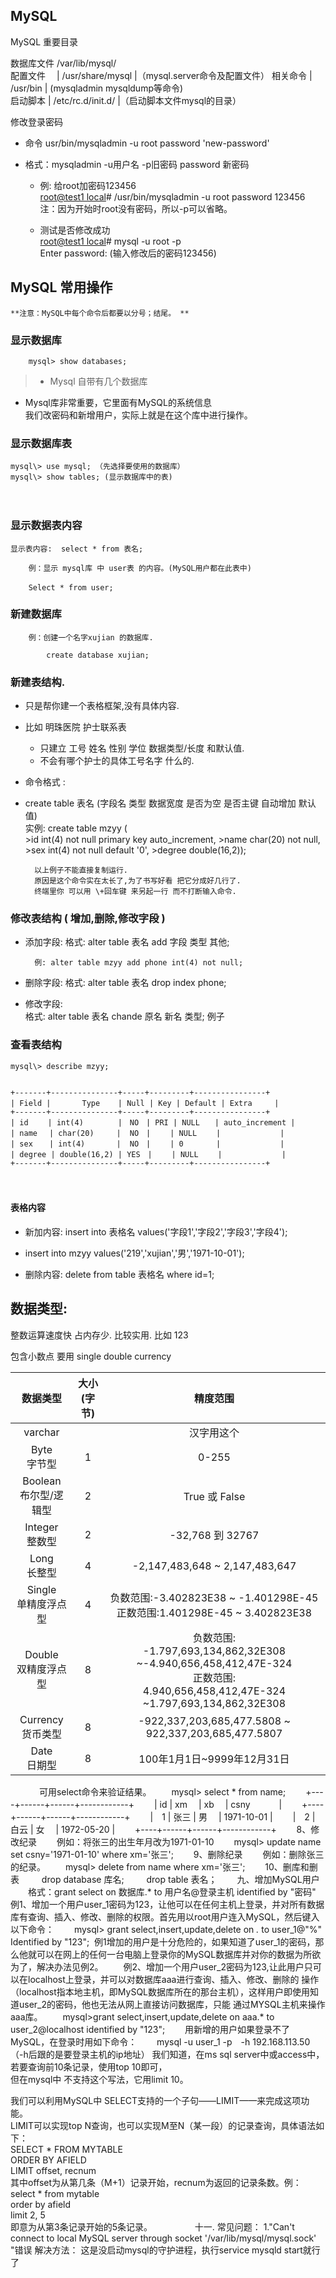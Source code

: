 ## MySQL

MySQL 重要目录　  

数据库文件 /var/lib/mysql/  
配置文件　 | /usr/share/mysql  |（mysql.server命令及配置文件）
相关命令   | /usr/bin          | (mysqladmin mysqldump等命令)  
启动脚本   | /etc/rc.d/init.d/ |（启动脚本文件mysql的目录）


修改登录密码  
- 命令 usr/bin/mysqladmin -u root password 'new-password'  
- 格式：mysqladmin -u用户名 -p旧密码 password 新密码  

	- 例:   给root加密码123456  
[root@test1 local]()\# /usr/bin/mysqladmin -u root password 123456  
注：因为开始时root没有密码，所以-p可以省略。  

	- 测试是否修改成功  
	[root@test1 local]()\# mysql -u root -p   
	Enter password: (输入修改后的密码123456)


## MySQL 常用操作
	**注意：MySQL中每个命令后都要以分号；结尾。 ** 　　　　
### 显示数据库  

	    mysql> show databases;  
> - Mysql 自带有几个数据库
- Mysql库非常重要，它里面有MySQL的系统信息  
	我们改密码和新增用户，实际上就是在这个库中进行操作。

### 显示数据库表  

	mysql\> use mysql; （先选择要使用的数据库）  
	mysql\> show tables; (显示数据库中的表)
　　
### 显示数据表内容

	显示表内容:  select * from 表名;  
	
	    例：显示 mysql库 中 user表 的内容。(MySQL用户都在此表中)  
	
	    Select * from user; 　

### 新建数据库 
	    例：创建一个名字xujian 的数据库.
	
	        create database xujian; 


### 新建表结构.
- 只是帮你建一个表格框架,没有具体内容.
- 比如 明珠医院 护士联系表
	- 只建立 工号 姓名 性别 学位  数据类型/长度 和默认值. 
	- 不会有哪个护士的具体工号名字 什么的. 


- 命令格式 :
- create table 表名 (字段名 类型 数据宽度 是否为空 是否主键 自动增加 默认值)  
	    实例:
		create table mzyy (  
		>id int(4) not null primary key auto_increment,
		>name char(20) not null,
		>sex int(4) not null default '0',
		>degree double(16,2));
		
		以上例子不能直接复制运行. 
		原因是这个命令实在太长了,为了书写好看 把它分成好几行了.
		终端里你 可以用 \+回车键 来另起一行 而不打断输入命令.

### 修改表结构 ( 增加,删除,修改字段 )
- 添加字段:
		格式: alter table 表名 add 字段 类型 其他;  
		
		例: alter table mzyy add phone int(4) not null;
- 删除字段:
		格式: alter table 表名 drop index phone;
  
- 修改字段:  
	    格式: alter table 表名 chande 原名 新名 类型;
		例子

### 查看表结构
	mysql\> describe mzyy;
	
	
	+-------+---------------+-----+---------+----------------+
	| Field |       Type    | Null | Key | Default | Extra　　　|
	+-------+---------------+-----+---------+----------------+
	| id　　 | int(4)　      |　NO　| PRI | NULL　　| auto_increment |
	| name　 | char(20)     |  NO　|　　 | NULL　　 |　　　　　　　　|
	| sex　  | int(4)       |  NO　|　　 | 0    　　|　　　　　　　　|
	| degree | double(16,2) | YES　|　　 | NULL　　 |　　　　　　　　|
	+-------+---------------+-----+---------+----------------+
　
　
#### 表格内容
- 新加内容: insert into 表格名 values('字段1','字段2','字段3','字段4');

- insert into mzyy values('219','xujian','男','1971-10-01');





- 删除内容: delete from table 表格名 where id=1;









## 数据类型:

整数运算速度快 占内存少. 比较实用.  比如 123

包含小数点  要用 single double currency



| 数据类型 | 大小 <br> (字节) | 精度范围 |
|:---:|:---:|:---:|
|varchar||汉字用这个|
| Byte <br> 字节型 | 1 | 0-255 |
| Boolean <br> 布尔型/逻辑型 | 2 | True 或 False |
| Integer <br> 整数型 | 2 | -32,768 到 32767 |
| Long <br> 长整型 | 4 | -2,147,483,648 \~ 2,147,483,647 |
| Single <br> 单精度浮点型 | 4 | 负数范围:-3.402823E38 \~ -1.401298E-45 <br> 正数范围:1.401298E-45 \~ 3.402823E38 |  
| Double <br> 双精度浮点型 | 8 |负数范围: <br> -1.797,693,134,862,32E308 \~-4.940,656,458,412,47E-324<br>正数范围: <br> 4.940,656,458,412,47E-324 \~1.797,693,134,862,32E308  |
| Currency <br> 货币类型 | 8 |  -922,337,203,685,477.5808 \~ 922,337,203,685,477.5807|
| Date <br> 日期型 | 8 | 100年1月1日\~9999年12月31日 |















　
　　可用select命令来验证结果。
　　mysql\> select \* from name;
　　+----+------+------+------------+
　　| id | xm　 | xb　 | csny　　　 |
　　+----+------+------+------------+
　　|　1 | 张三 | 男　 | 1971-10-01 |
　　|　2 | 白云 | 女　 | 1972-05-20 |
　　+----+------+------+------------+
　　8、修改纪录
　　例如：将张三的出生年月改为1971-01-10
　　mysql\> update name set csny='1971-01-10' where xm='张三';
　　9、删除纪录
　　例如：删除张三的纪录。
　　mysql\> delete from name where xm='张三';
　　10、删库和删表 
　　drop database 库名; 
　　drop table 表名；
　　九、增加MySQL用户
　　格式：grant select on 数据库.\* to 用户名@登录主机 identified by "密码" 
例1、增加一个用户user\_1密码为123，让他可以在任何主机上登录，并对所有数据库有查询、插入、修改、删除的权限。首先用以root用户连入MySQL，然后键入以下命令：
　　mysql\> grant select,insert,update,delete on *.* to user\_1@"%" Identified by "123"; 
例1增加的用户是十分危险的，如果知道了user\_1的密码，那么他就可以在网上的任何一台电脑上登录你的MySQL数据库并对你的数据为所欲为了，解决办法见例2。
　　例2、增加一个用户user\_2密码为123,让此用户只可以在localhost上登录，并可以对数据库aaa进行查询、插入、修改、删除的 操作（localhost指本地主机，即MySQL数据库所在的那台主机），这样用户即使用知道user\_2的密码，他也无法从网上直接访问数据库，只能 通过MYSQL主机来操作aaa库。
　　mysql\>grant select,insert,update,delete on aaa.\* to user\_2@localhost identified by "123";
　　用新增的用户如果登录不了MySQL，在登录时用如下命令：
　　mysql -u user\_1 -p　-h 192.168.113.50　（-h后跟的是要登录主机的ip地址）
我们知道，在ms sql server中或access中，  
若要查询前10条记录，使用top 10即可，  
但在mysql中 不支持这个写法，它用limit 10。   
  
我们可以利用MySQL中 SELECT支持的一个子句——LIMIT——来完成这项功能。   
LIMIT可以实现top N查询，也可以实现M至N（某一段）的记录查询，具体语法如下：   
SELECT * FROM MYTABLE  
ORDER BY AFIELD   
LIMIT offset, recnum  
其中offset为从第几条（M+1）记录开始，recnum为返回的记录条数。例：   
select * from mytable  
order by afield   
limit 2, 5   
即意为从第3条记录开始的5条记录。
　　
　　
十一. 常见问题：
1."Can't connect to local MySQL server through socket '/var/lib/mysql/mysql.sock' "错误
解决方法：
这是没启动mysql的守护进程，执行service mysqld start就行了
 





